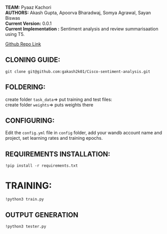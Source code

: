 **TEAM:** Pyaaz Kachori\
**AUTHORS:** Akash Gupta, Apoorva Bharadwaj, Somya Agrawal, Sayan Biswas\
**Current Version:** 0.0.1\
**Current Implementation :** Sentiment analysis and review summarisaation using T5.

[Github Repo Link](https://github.com/gakash2k01/Cisco-sentiment-analysis/tree/kachori)

## CLONING GUIDE:
`git clone git@github.com:gakash2k01/Cisco-sentiment-analysis.git`

## FOLDERING:
create folder `task_data`=> put training and test files:\
create folder `weights`=> puts weights there

## CONFIGURING:
Edit the `config.yml` file in `config` folder, add your wandb account name and project, set learning rates and training epochs.

## REQUIREMENTS INSTALLATION:
`!pip install -r requirements.txt
`

# TRAINING:
`!python3 train.py
`

## OUTPUT GENERATION
`!python3 tester.py
`
